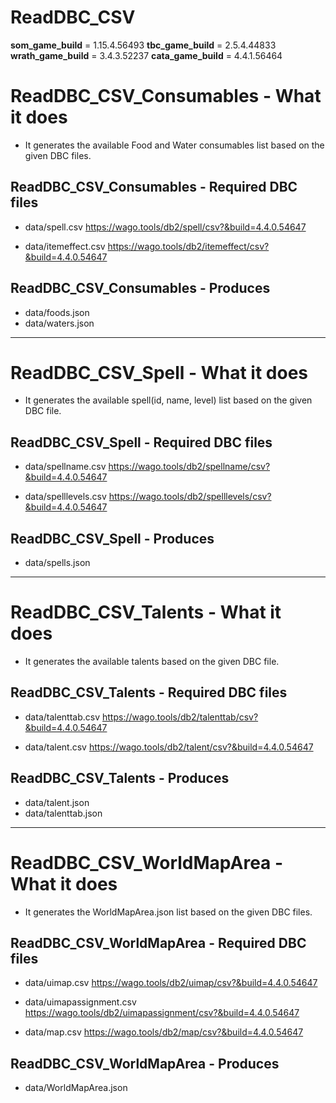 # ReadDBC_CSV

**som_game_build** = 1.15.4.56493
**tbc_game_build** = 2.5.4.44833
**wrath_game_build** = 3.4.3.52237
**cata_game_build** = 4.4.1.56464

# ReadDBC_CSV_Consumables - What it does
* It generates the available Food and Water consumables list based on the given DBC files.

## ReadDBC_CSV_Consumables - Required DBC files
* data/spell.csv
https://wago.tools/db2/spell/csv?&build=4.4.0.54647

* data/itemeffect.csv
https://wago.tools/db2/itemeffect/csv?&build=4.4.0.54647

## ReadDBC_CSV_Consumables - Produces
* data/foods.json
* data/waters.json


---
# ReadDBC_CSV_Spell - What it does
* It generates the available spell(id, name, level) list based on the given DBC file.

## ReadDBC_CSV_Spell - Required DBC files
* data/spellname.csv
https://wago.tools/db2/spellname/csv?&build=4.4.0.54647

* data/spelllevels.csv
https://wago.tools/db2/spelllevels/csv?&build=4.4.0.54647

## ReadDBC_CSV_Spell - Produces
* data/spells.json


---
# ReadDBC_CSV_Talents - What it does
* It generates the available talents based on the given DBC file.

## ReadDBC_CSV_Talents - Required DBC files
* data/talenttab.csv
https://wago.tools/db2/talenttab/csv?&build=4.4.0.54647

* data/talent.csv
https://wago.tools/db2/talent/csv?&build=4.4.0.54647

## ReadDBC_CSV_Talents - Produces
* data/talent.json
* data/talenttab.json


---
# ReadDBC_CSV_WorldMapArea - What it does
* It generates the WorldMapArea.json list based on the given DBC files.

## ReadDBC_CSV_WorldMapArea - Required DBC files
* data/uimap.csv
https://wago.tools/db2/uimap/csv?&build=4.4.0.54647

* data/uimapassignment.csv
https://wago.tools/db2/uimapassignment/csv?&build=4.4.0.54647

* data/map.csv
https://wago.tools/db2/map/csv?&build=4.4.0.54647

## ReadDBC_CSV_WorldMapArea - Produces
* data/WorldMapArea.json
